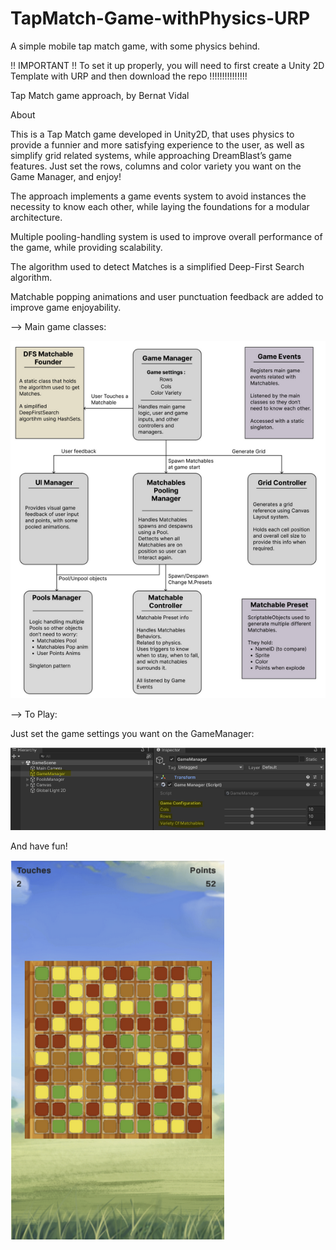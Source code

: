 # TapMatch-Game-withPhysics-URP
A simple mobile tap match game, with some physics behind.

!! IMPORTANT !!
To set it up properly, you will need to first create a Unity 2D Template with URP and then download the repo
!!!!!!!!!!!!!!!

Tap Match game approach, by Bernat Vidal

About

This is a Tap Match game developed in Unity2D, that uses physics to provide a funnier and more satisfying experience to the user, as well as simplify grid related systems, while approaching DreamBlast’s game features. Just set the rows, columns and color variety you want on the Game Manager, and enjoy!

The approach implements a game events system to avoid instances the necessity to know each other, while laying the foundations for a modular architecture.

Multiple pooling-handling system is used to improve overall performance of the game, while providing scalability.

The algorithm used to detect Matches is a simplified Deep-First Search algorithm.

Matchable popping animations and user punctuation feedback are added to improve game enjoyability.

--> Main game classes:

![alt text](https://github.com/BernatVidal/TapMatch-Game-withPhysics-URP/blob/main/mainClassesUML.png?raw=true)

--> To Play:

Just set the game settings you want on the GameManager:

![alt text](https://github.com/BernatVidal/TapMatch-Game-withPhysics-URP/blob/main/setupPlay.png?raw=true)

And have fun!

![alt text](https://github.com/BernatVidal/TapMatch-Game-withPhysics-URP/blob/main/gameplayImg.png?raw=true)
